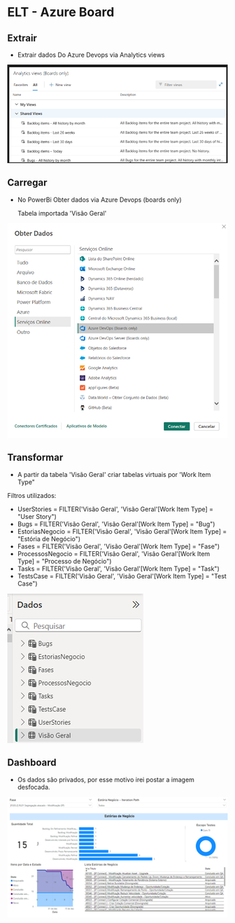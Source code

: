 # ELT - Azure Board

## Extrair

- Extrair dados Do Azure Devops via Analytics views

![alt text](image.png)

## Carregar

- No PowerBi Obter dados via Azure Devops (boards only)

  Tabela importada 'Visão Geral'

![alt text](image-1.png)

## Transformar

- A partir da tabela 'Visão Geral' criar tabelas virtuais por 'Work Item Type"

Filtros utilizados:

- UserStories = FILTER('Visão Geral', 'Visão Geral'[Work Item Type] = "User Story")
- Bugs = FILTER('Visão Geral', 'Visão Geral'[Work Item Type] = "Bug")
- EstoriasNegocio = FILTER('Visão Geral', 'Visão Geral'[Work Item Type] = "Estória de Negócio")
- Fases = FILTER('Visão Geral', 'Visão Geral'[Work Item Type] = "Fase")
- ProcessosNegocio = FILTER('Visão Geral', 'Visão Geral'[Work Item Type] = "Processo de Negócio")
- Tasks = FILTER('Visão Geral', 'Visão Geral'[Work Item Type] = "Task")
- TestsCase = FILTER('Visão Geral', 'Visão Geral'[Work Item Type] = "Test Case")

![alt text](image-2.png)

## Dashboard

- Os dados são privados, por esse motivo irei postar a imagem desfocada.

![alt text](<Captura de tela 2024-12-18 141007-1.png>)
